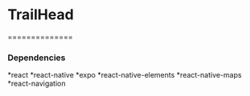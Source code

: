 # TrailHead

==============

### Dependencies ###
*react
*react-native
*expo
*react-native-elements
*react-native-maps
*react-navigation